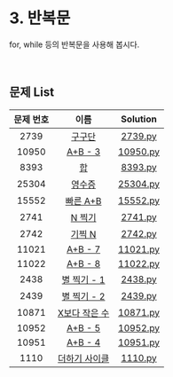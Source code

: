 # 3. 반복문
for, while 등의 반복문을 사용해 봅시다.

<br>

## 문제 List
|문제 번호|이름|Solution|
|:---:|:---:|:---:|
|2739|[구구단](https://www.acmicpc.net/problem/2739)|[2739.py](https://github.com/tjswodud/BOJ-with-python/blob/master/level%203/2739.py)|
|10950|[A+B - 3](https://www.acmicpc.net/problem/10950)|[10950.py](https://github.com/tjswodud/BOJ-with-python/blob/master/level%203/10950.py)|
|8393|[합](https://www.acmicpc.net/problem/8393)|[8393.py](https://github.com/tjswodud/BOJ-with-python/blob/master/level%203/8393.py)|
|25304|[영수증](https://www.acmicpc.net/problem/25304)|[25304.py](https://github.com/tjswodud/BOJ-with-python/blob/master/level%203/25304.py)|
|15552|[빠른 A+B](https://www.acmicpc.net/problem/15552)|[15552.py](https://github.com/tjswodud/BOJ-with-python/blob/master/level%203/15552.py)|
|2741|[N 찍기](https://www.acmicpc.net/problem/2741)|[2741.py](https://github.com/tjswodud/BOJ-with-python/blob/master/level%203/2741.py)|
|2742|[기찍 N](https://www.acmicpc.net/problem/2742)|[2742.py](https://github.com/tjswodud/BOJ-with-python/blob/master/level%203/2742.py)|
|11021|[A+B - 7](https://www.acmicpc.net/problem/11021)|[11021.py](https://github.com/tjswodud/BOJ-with-python/blob/master/level%203/11021.py)|
|11022|[A+B - 8](https://www.acmicpc.net/problem/11022)|[11022.py](https://github.com/tjswodud/BOJ-with-python/blob/master/level%203/11022.py)|
|2438|[별 찍기 - 1](https://www.acmicpc.net/problem/2438)|[2438.py](https://github.com/tjswodud/BOJ-with-python/blob/master/level%203/2438.py)|
|2439|[별 찍기 - 2](https://www.acmicpc.net/problem/2439)|[2439.py](https://github.com/tjswodud/BOJ-with-python/blob/master/level%203/2439.py)|
|10871|[X보다 작은 수](https://www.acmicpc.net/problem/10871)|[10871.py](https://github.com/tjswodud/BOJ-with-python/blob/master/level%203/10871.py)|
|10952|[A+B - 5](https://www.acmicpc.net/problem/10952)|[10952.py](https://github.com/tjswodud/BOJ-with-python/blob/master/level%203/10952.py)|
|10951|[A+B - 4](https://www.acmicpc.net/problem/10951)|[10951.py](https://github.com/tjswodud/BOJ-with-python/blob/master/level%203/10951.py)|
|1110|[더하기 사이클](https://www.acmicpc.net/problem/1110)|[1110.py](https://github.com/tjswodud/BOJ-with-python/blob/master/level%203/1110.py)|